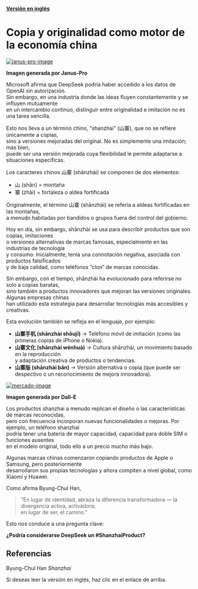 
**[Versión en inglés](https://economiayetica.blogspot.com/2025/02/copy-and-originality-chinese-economy-en.html)**

# Copia y originalidad como motor de la economía china

[![janus-pro-image](https://blogger.googleusercontent.com/img/b/R29vZ2xl/AVvXsEgnpl2altTrHZ6FCKpwGiicdwijaNrX7Gugtu05RTeKTpMpBrfNxhgxvN_vD5QBPnnQq9FoACBlHphD8-xoJuujoVFExlOYbxAX28eNs5y1yQKYMogyNB9oBWpFwpGC9isLI9cQvCUiGnxheCy-N72HWDey9oTKSqw7D8tzcFeajCiGfhR-jWkSEojyA3I/s320/janus%20pro.png)](https://blogger.googleusercontent.com/img/b/R29vZ2xl/AVvXsEgnpl2altTrHZ6FCKpwGiicdwijaNrX7Gugtu05RTeKTpMpBrfNxhgxvN_vD5QBPnnQq9FoACBlHphD8-xoJuujoVFExlOYbxAX28eNs5y1yQKYMogyNB9oBWpFwpGC9isLI9cQvCUiGnxheCy-N72HWDey9oTKSqw7D8tzcFeajCiGfhR-jWkSEojyA3I/s768/janus%20pro.png)
  
**Imagen generada por Janus-Pro**

Microsoft afirma que DeepSeek podría haber accedido a los datos de OpenAI sin autorización.  
Sin embargo, en una industria donde las ideas fluyen constantemente y se influyen mutuamente  
en un intercambio continuo, distinguir entre originalidad e imitación no es una tarea sencilla.

Esto nos lleva a un término chino, “shanzhai” (山寨), que no se refiere únicamente a copias,  
sino a versiones mejoradas del original. No es simplemente una imitación; más bien,  
puede ser una versión mejorada cuya flexibilidad le permite adaptarse a situaciones específicas.

Los caracteres chinos 山寨 (shānzhài) se componen de dos elementos:

- 山 (shān) = montaña  
- 寨 (zhài) = fortaleza o aldea fortificada  

Originalmente, el término 山寨 (shānzhài) se refería a aldeas fortificadas en las montañas,  
a menudo habitadas por bandidos o grupos fuera del control del gobierno.

Hoy en día, sin embargo, shānzhài se usa para describir productos que son copias, imitaciones  
o versiones alternativas de marcas famosas, especialmente en las industrias de tecnología  
y consumo. Inicialmente, tenía una connotación negativa, asociada con productos falsificados  
y de baja calidad, como teléfonos “clon” de marcas conocidas.

Sin embargo, con el tiempo, shānzhài ha evolucionado para referirse no solo a copias baratas,  
sino también a productos innovadores que mejoran las versiones originales. Algunas empresas chinas  
han utilizado esta estrategia para desarrollar tecnologías más accesibles y creativas.

Esta evolución también se refleja en el lenguaje, por ejemplo:

- **山寨手机 (shānzhài shǒujī)** → Teléfono móvil de imitación (como las primeras copias de iPhone o Nokia).  
- **山寨文化 (shānzhài wénhuà)** → Cultura shānzhài, un movimiento basado en la reproducción  
  y adaptación creativa de productos o tendencias.  
- **山寨版 (shānzhài bǎn)** → Versión alternativa o copia (que puede ser despectivo o un reconocimiento de mejora innovadora).  

[![mercado-image](https://blogger.googleusercontent.com/img/b/R29vZ2xl/AVvXsEjIaqqDpzYU0MEmY-3nwe3rNQYqSZb5qGoLSIda-IfN7NUClce0qjynT9e97xJnwEofw58_iX0nBFcfAPugs1Cyz23X3kq0zFlRWP7RYsodmxM6hVdu8PLfotUjEMULbDCED7PSg67-fYKqW48L7QiYuDzvy65m0X5XQwFkkNoxFmFpFLF0DTOjKda8pGI/s320/mercado.png)](https://blogger.googleusercontent.com/img/b/R29vZ2xl/AVvXsEjIaqqDpzYU0MEmY-3nwe3rNQYqSZb5qGoLSIda-IfN7NUClce0qjynT9e97xJnwEofw58_iX0nBFcfAPugs1Cyz23X3kq0zFlRWP7RYsodmxM6hVdu8PLfotUjEMULbDCED7PSg67-fYKqW48L7QiYuDzvy65m0X5XQwFkkNoxFmFpFLF0DTOjKda8pGI/s1024/mercado.png)
  
**Imagen generada por Dall-E**

Los productos shanzhai a menudo replican el diseño o las características de marcas reconocidas,  
pero con frecuencia incorporan nuevas funcionalidades o mejoras. Por ejemplo, un teléfono shanzhai  
podría tener una batería de mayor capacidad, capacidad para doble SIM o funciones ausentes  
en el modelo original, todo ello a un precio mucho más bajo.


Algunas marcas chinas comenzaron copiando productos de Apple o Samsung, pero posteriormente  
desarrollaron sus propias tecnologías y ahora compiten a nivel global, como Xiaomi y Huawei.

Como afirma Byung-Chul Han,  
> “En lugar de identidad, abraza la diferencia transformadora — la divergencia activa, activadora;  
> en lugar de ser, el camino.”

Esto nos conduce a una pregunta clave:

**¿Podría considerarse DeepSeek un #ShanzhaiProduct?**

## Referencias

Byung-Chul Han *Shanzhai*

Si deseas leer la versión en inglés, haz clic en el enlace de arriba.
